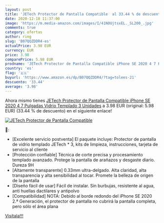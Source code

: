 ```yaml
---
layout: post
title: 'JETech Protector de Pantalla Compatible  al 33.44 % de descuento'
date: 2020-12-18 11:37:00
image: 'https://m.media-amazon.com/images/I/41N0UjtsxEL._SL200_.jpg'
comments: true
category: ofertas
author: ring
slug: 'B07QQZDDR4-es'
actualPrice: 3.98 EUR
currency: EUR
price: 3.98
comparePrice: 5.98 EUR
prodname: 'JETech Protector de Pantalla Compatible iPhone SE 2020 4 7 Pulgadas  Vidrio Templado  3 Unidades'
country: 'es'
flag: '🇪🇸'
buyurl: 'https://www.amazon.es/dp/B07QQZDDR4/?tag=tolees-21'
descuento: '33.44'
average: '3.98'
---
```


Ahora mismo tienes [JETech Protector de Pantalla Compatible iPhone SE 2020 4 7 Pulgadas  Vidrio Templado  3 Unidades](https://www.amazon.es/dp/B07QQZDDR4/?tag=tolees-21) a 3.98 EUR (original: 5.98 EUR) (33.44 %  de descuento) en el siguiente enlace!

[![JETech Protector de Pantalla Compatible ](https://m.media-amazon.com/images/I/41N0UjtsxEL._SL200_.jpg)](https://www.amazon.es/dp/B07QQZDDR4/?tag=tolees-21)

🔎:

- [Excelente servicio postventa] El paquete incluye: Protector de pantalla de vidrio templado JETech * 3, kits de limpieza, instrucciones, tarjeta de servicio al cliente
- [Protección confiable] Técnica de corte precisa y procesamiento templado avanzado. Protege la pantalla de arañazos y desgaste diario. Dureza 9H
- [Altamente transparente] 0.33mm ultra-delgado. Alta claridad, alta transparencia y alta sensibilidad al tocar. Promete la belleza de origen de la pantalla
- [Diseño fácil de usar] Fácil de instalar. Sin burbujas, resistente al agua, anti huellas dactilares y antipolvo
- [Compatibilidad] NOTA: Debido al borde redondo del iPhone SE 2020 2.ª Generación, el protector de pantalla no cubrirá la pantalla completa, pero sólo el área plana

[Visítala!!!](https://www.amazon.es/dp/B07QQZDDR4/?tag=tolees-21)
